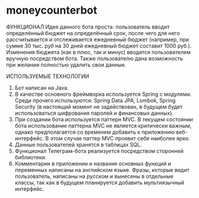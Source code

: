 # moneycounterbot

ФУНКЦИОНАЛ
Идея данного бота проста: пользователь вводит определённый бюджет на определённый срок, после чего для него рассчитывается и отслеживается ежедневный бюджет (например, при сумме 30 тыс. руб на 30 дней ежедневный бюджет составит 1000 руб.). 
Изменения бюджета (как в плюс, так и минус) вводятся пользователем вручную посредством бота. Также пользователю дана возможность при желании полностью удалить свои данные.

ИСПОЛЬЗУЕМЫЕ ТЕХНОЛОГИИ
1. Бот написан на Java.
2. В качестве основного фреймворка используется Spring с модулями. Среди прочего используются: Spring Data JPA, Lombok, Spring Security (в настоящий момент не задействован, в будущем будет использоваться шифрования паролей и финансовых данных).
3. При создании бота используется паттерн MVC. В текущем состоянии бота использование паттерна MVC не является критически важным, однако предполагается со временем добавить к приложению веб-интерфейс. В этом случае паттер MVC проявит себя наиболее ярко.
4. Данные пользователей хранятся в таблицах SQL.
5. Функционал Телеграм-бота реализуется посредством сторонней библиотеки.
6. Комментарии в приложении и названия основных функций и переменных написаны на английском языке. Фразы, которые видит пользователь, написаны на русском и вынесены в отдельные классы, так как в будущем планируется добавить мультиязычный интерфейс.
